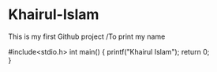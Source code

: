 # Khairul-Islam
This is my first Github project
/To print my name
<br>

#include<stdio.h>
int main()
{
    printf("Khairul Islam");
    return 0;    
}
